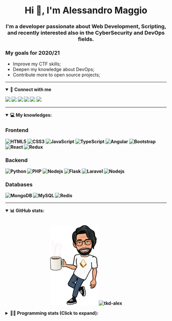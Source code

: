 <h1 align="center">Hi 👋, I'm Alessandro Maggio</h1>
<h3 align="center">I'm a developer passionate about Web Development, Scripting, and recently interested also in the CyberSecurity and DevOps fields.</h3>

### My goals for 2020/21
- Improve my CTF skills;
- Deepen my knowledge about DevOps;
- Contribute more to open source projects;

____

<details open>
<summary>🤝 <b>Connect with me<b></summary>

<p align = "center">

[<img src="https://img.shields.io/badge/twitter-1DA1F2.svg?&style=for-the-badge&logo=twitter&logoColor=white" />](https://twitter.com/TkdAxel)
[<img src ="https://img.shields.io/badge/portfolio-web-%23.svg?&style=for-the-badge&logo=&logoColor=white%22">](https://alessandromaggio.it/)
[<img src ="https://img.shields.io/badge/Telegram-1ca0f1.svg?&style=for-the-badge&logo=Telegram&logoColor=white%22&link=https://t.me/TkdAlex">](https://t.me/TkdAlex/)
[<img src="https://img.shields.io/badge/gmail-c14438.svg?&style=for-the-badge&logo=Gmail&logoColor=white&link=mailto:alex.tkd.alex@gmail.com"/>](mailto:alex.tkd.alex@gmail.com)
[<img src="https://img.shields.io/badge/linkedin-0077B5.svg?&style=for-the-badge&logo=linkedin&logoColor=white" />](https://www.linkedin.com/in/aalessandromaggio/)
[<img src = "https://img.shields.io/badge/instagram-E4405F.svg?&style=for-the-badge&logo=instagram&logoColor=white">](https://www.instagram.com/tkd_alex/)
<!--- [![Visits Badge](https://badges.pufler.dev/visits/tkd-alex/tkd-alex?style=for-the-badge&color=blue)](https://github.com/tkd-alex/tkd-alex) -->

</p>

</details>

---

<details open>
<summary>💻 <b>My knowledges</b>: </summary>

### Frontend
![HTML5](https://img.shields.io/badge/-HTML5-E34F26.svg?style=for-the-badge&logo=html5&logoColor=ffffff)
![CSS3](https://img.shields.io/badge/-CSS3-1572B6.svg?style=for-the-badge&logo=css3)
![JavaScript](https://img.shields.io/badge/-JavaScript-282C34?style=for-the-badge&logo=javascript)
![TypeScript](https://img.shields.io/badge/-TypeScript-007ACC?style=for-the-badge&logo=typescript)
![Angular](https://img.shields.io/badge/-Angular-DD0031?style=for-the-badge&logo=angular)
![Bootstrap](https://img.shields.io/badge/-Bootstrap-563D7C.svg?style=for-the-badge&logo=bootstrap)
![React](https://img.shields.io/badge/-React-282C34.svg?style=for-the-badge&logo=react&logoColor=ffffff)
![Redux](https://img.shields.io/badge/-Redux-764ABC.svg?style=for-the-badge&logo=redux)

### Backend
![Python](https://img.shields.io/badge/-Python-3776AB.svg?style=for-the-badge&logo=Python&logoColor=ffffff)
![PHP](https://img.shields.io/badge/-PHP-777BB4.svg?style=for-the-badge&logo=PHP&logoColor=ffffff)
![Nodejs](https://img.shields.io/badge/-Bash-4EAA25.svg?style=for-the-badge&logo=gnu-bash&logoColor=ffffff)
![Flask](https://img.shields.io/badge/-Flask-282C34.svg?style=for-the-badge&logo=flask)
![Laravel](https://img.shields.io/badge/-Laravel-FF2D20.svg?style=for-the-badge&logo=laravel&logoColor=ffffff)
![Nodejs](https://img.shields.io/badge/-Nodejs-339933.svg?style=for-the-badge&logo=Node.js&logoColor=ffffff)

### Databases
![MongoDB](https://img.shields.io/badge/-MongoDB-47A248?style=for-the-badge&logo=mongodb&logoColor=ffffff)
![MySQL](https://img.shields.io/badge/-MySQL-4479A1?style=for-the-badge&logo=mysql&logoColor=ffffff)
![Redis](https://img.shields.io/badge/-Redis-DC382D?style=for-the-badge&logo=Redis&logoColor=ffffff)

</details>

---

<details open>
 <summary>📊 <b>GitHub stats</b>: </summary>

<br>

<p align = "center">
    <img src="https://raw.githubusercontent.com/Tkd-Alex/tkd-alex/master/images/321517cd-ff68-41a7-b0d1-e765680568a7-8b6448d9-c944-4146-b633-adbdd25cb471-v1.png" height="250" />
    <img src="https://github-readme-stats.vercel.app/api?username=tkd-alex&show_icons=true&count_private=true&hide_border=true&line_height=25" alt="tkd-alex">
</p>

</design>

<details>
 <summary>👨‍💻 <b>Programming stats (Click to expand)</b>: </summary>
 
<!--START_SECTION:waka-->
**I'm an Early 🐤** 

```text
🌞 Morning    328 commits    █████░░░░░░░░░░░░░░░░░░░░   22.18% 
🌆 Daytime    600 commits    ██████████░░░░░░░░░░░░░░░   40.57% 
🌃 Evening    517 commits    ████████░░░░░░░░░░░░░░░░░   34.96% 
🌙 Night      34 commits     ░░░░░░░░░░░░░░░░░░░░░░░░░   2.3%

```
📅 **I'm Most Productive on Wednesday** 

```text
Monday       228 commits    ███░░░░░░░░░░░░░░░░░░░░░░   15.42% 
Tuesday      244 commits    ████░░░░░░░░░░░░░░░░░░░░░   16.5% 
Wednesday    286 commits    ████░░░░░░░░░░░░░░░░░░░░░   19.34% 
Thursday     241 commits    ████░░░░░░░░░░░░░░░░░░░░░   16.29% 
Friday       245 commits    ████░░░░░░░░░░░░░░░░░░░░░   16.57% 
Saturday     118 commits    ██░░░░░░░░░░░░░░░░░░░░░░░   7.98% 
Sunday       117 commits    ██░░░░░░░░░░░░░░░░░░░░░░░   7.91%

```


📊 **This Week I Spent My Time On** 

```text
⌚︎ Time Zone: Europe/Rome

💬 Programming Languages: 
Python                   8 hrs 56 mins       █████████░░░░░░░░░░░░░░░░   38.89% 
JavaScript               8 hrs 27 mins       █████████░░░░░░░░░░░░░░░░   36.76% 
Text                     1 hr 21 mins        █░░░░░░░░░░░░░░░░░░░░░░░░   5.89% 
HTML                     1 hr 20 mins        █░░░░░░░░░░░░░░░░░░░░░░░░   5.84% 
PHP                      1 hr 20 mins        █░░░░░░░░░░░░░░░░░░░░░░░░   5.82%

🔥 Editors: 
VS Code                  16 hrs 18 mins      █████████████████░░░░░░░░   70.93% 
Sublime Text             6 hrs 41 mins       ███████░░░░░░░░░░░░░░░░░░   29.07%

🐱‍💻 Projects: 
myStore                  8 hrs 33 mins       █████████░░░░░░░░░░░░░░░░   37.24% 
PandaScripts-Chrome-Exten5 hrs 51 mins       ██████░░░░░░░░░░░░░░░░░░░   25.47% 
Unknown Project          4 hrs 20 mins       ████░░░░░░░░░░░░░░░░░░░░░   18.87% 
secret-project-ytm       2 hrs 16 mins       ██░░░░░░░░░░░░░░░░░░░░░░░   9.87% 
PandaScripts-Heroku      1 hr 42 mins        █░░░░░░░░░░░░░░░░░░░░░░░░   7.39%

💻 Operating System: 
Linux                    22 hrs 59 mins      █████████████████████████   100.0%

```

**I Mostly Code in Python** 

```text
Python                   31 repos            ██████████░░░░░░░░░░░░░░░   41.33% 
JavaScript               12 repos            ████░░░░░░░░░░░░░░░░░░░░░   16.0% 
CSS                      6 repos             ██░░░░░░░░░░░░░░░░░░░░░░░   8.0% 
PHP                      5 repos             █░░░░░░░░░░░░░░░░░░░░░░░░   6.67% 
HTML                     5 repos             █░░░░░░░░░░░░░░░░░░░░░░░░   6.67%

```



 Last Updated on 17/09/2021
<!--END_SECTION:waka-->

</details>
